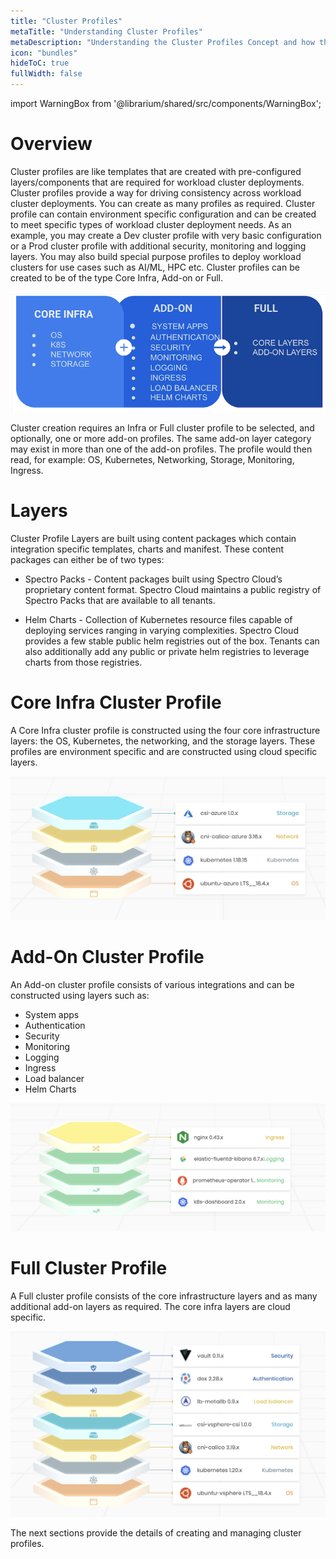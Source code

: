```yaml
---
title: "Cluster Profiles"
metaTitle: "Understanding Cluster Profiles"
metaDescription: "Understanding the Cluster Profiles Concept and how they make Spectro Cloud powerful"
icon: "bundles"
hideToC: true
fullWidth: false
---
```


import WarningBox from '@librarium/shared/src/components/WarningBox';

# Overview
Cluster profiles are like templates that are created with pre-configured layers/components that are required for 
workload cluster deployments. Cluster profiles provide a way for driving consistency across workload cluster 
deployments. You can create as many profiles as required. Cluster profile can contain environment specific 
configuration and can be created to meet specific types of workload cluster deployment needs. As an example, you may 
create a Dev cluster profile with very basic configuration or a Prod cluster profile with additional security, monitoring 
and logging layers. You may also build special purpose profiles to deploy workload clusters for use cases such as AI/ML, HPC etc.  Cluster profiles can be created to be of the type Core Infra, Add-on or Full.

![Cluster Profile Types](cluster_profiles.png)

Cluster creation requires an Infra or Full cluster profile to be selected, and optionally, one or more add-on profiles.  The same add-on layer category may exist in more than one of the add-on profiles. The profile would then read, for example: OS, Kubernetes, Networking, Storage, Monitoring, Ingress.

# Layers
Cluster Profile Layers are built using content packages which contain integration specific templates, charts and manifest. These content packages can either be of two types:

 * Spectro Packs  - Content packages built using Spectro Cloud’s proprietary content format. Spectro Cloud maintains a public registry of Spectro Packs that are available to all tenants.

 * Helm Charts - Collection of Kubernetes resource files capable of deploying services ranging in varying complexities. Spectro Cloud provides a few stable public helm registries out of the box. Tenants can also additionally add any public or private helm registries to leverage charts from those registries.

# Core Infra Cluster Profile
A Core Infra cluster profile is constructed using the four core infrastructure layers: the OS, Kubernetes, the networking, and the storage layers. These profiles are environment specific and are constructed using cloud specific layers.

![Core Infra Profile - Azure](03-cluster-profiles/cluster_profile_azure.png)

# Add-On Cluster Profile
An Add-on cluster profile consists of various integrations and can be constructed using layers such as:

- System apps
- Authentication
- Security
- Monitoring
- Logging
- Ingress
- Load balancer
- Helm Charts

![Add-On Profile](03-cluster-profiles/addon_profile.png)

# Full Cluster Profile
A Full cluster profile consists of the core infrastructure layers and as many additional add-on layers as required. The core infra layers are cloud specific.

![Full Cluster Profile](03-cluster-profiles/full_profile.png)



The next sections provide the details of creating and managing cluster profiles.
